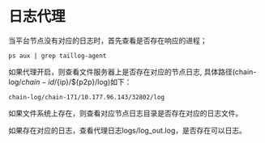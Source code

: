# 日志代理
当平台节点没有对应的日志时，首先查看是否存在响应的进程；

```
ps aux | grep taillog-agent
```
如果代理开启，则查看文件服务器上是否存在对应的节点日志, 具体路径(chain-log/${chain-id}/${ip}/${p2p}/log)如下：
```
chain-log/chain-171/10.177.96.143/32802/log
```

如果文件系统上存在，则查看对应节点日志目录是否存在对应的日志文件。

如果存在对应的日志，查看代理日志logs/log_out.log，是否存在可以日志。
